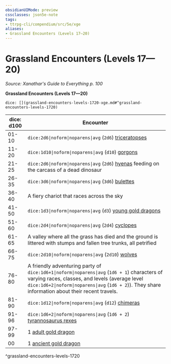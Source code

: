```yaml
---
obsidianUIMode: preview
cssclasses: json5e-note
tags:
- ttrpg-cli/compendium/src/5e/xge
aliases:
- Grassland Encounters (Levels 17—20)
---
```

# Grassland Encounters (Levels 17—20)
*Source: Xanathar's Guide to Everything p. 100* 

**Grassland Encounters (Levels 17—20)**

`dice: [](grassland-encounters-levels-1720-xge.md#^grassland-encounters-levels-1720)`

| dice: d100 | Encounter |
|------------|-----------|
| 01-10 | `dice:2d6\|noform\|noparens\|avg` (`2d6`) [triceratopses](/3-Mechanics/CLI/Compendium/bestiary/beast/triceratops.md) |
| 11-20 | `dice:1d10\|noform\|noparens\|avg` (`d10`) [gorgons](/3-Mechanics/CLI/Compendium/bestiary/monstrosity/gorgon.md) |
| 21-25 | `dice:2d6\|noform\|noparens\|avg` (`2d6`) [hyenas](/3-Mechanics/CLI/Compendium/bestiary/beast/hyena.md) feeding on the carcass of a dead dinosaur |
| 26-35 | `dice:3d6\|noform\|noparens\|avg` (`3d6`) [bulettes](/3-Mechanics/CLI/Compendium/bestiary/monstrosity/bulette.md) |
| 36-40 | A fiery chariot that races across the sky |
| 41-50 | `dice:1d3\|noform\|noparens\|avg` (`d3`) [young gold dragons](/3-Mechanics/CLI/Compendium/bestiary/dragon/young-gold-dragon.md) |
| 51-60 | `dice:2d4\|noform\|noparens\|avg` (`2d4`) [cyclopes](/3-Mechanics/CLI/Compendium/bestiary/giant/cyclops.md) |
| 61-65 | A valley where all the grass has died and the ground is littered with stumps and fallen tree trunks, all petrified |
| 66-75 | `dice:2d10\|noform\|noparens\|avg` (`2d10`) [wolves](/3-Mechanics/CLI/Compendium/bestiary/beast/wolf.md) |
| 76-80 | A friendly adventuring party of `dice:1d6+1\|noform\|noparens\|avg` (`1d6 + 1`) characters of varying races, classes, and levels (average level `dice:1d6+2\|noform\|noparens\|avg` (`1d6 + 2`)). They share information about their recent travels. |
| 81-90 | `dice:1d12\|noform\|noparens\|avg` (`d12`) [chimeras](/3-Mechanics/CLI/Compendium/bestiary/monstrosity/chimera.md) |
| 91-96 | `dice:1d6+2\|noform\|noparens\|avg` (`1d6 + 2`) [tyrannosaurus rexes](/3-Mechanics/CLI/Compendium/bestiary/beast/tyrannosaurus-rex.md) |
| 97-99 | 1 [adult gold dragon](/3-Mechanics/CLI/Compendium/bestiary/dragon/adult-gold-dragon.md) |
| 00 | 1 [ancient gold dragon](/3-Mechanics/CLI/Compendium/bestiary/dragon/ancient-gold-dragon.md) |
^grassland-encounters-levels-1720